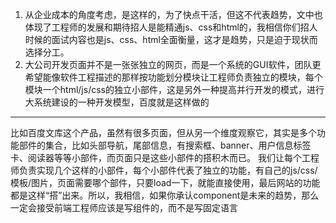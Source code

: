 1. 从企业成本的角度考虑，是这样的，为了快点干活，但这不代表趋势，文中也体现了工程师的发展和期待招人是能精通js、css和html的，我相信你们招人时候的面试内容也是js、css、html全面衡量，这才是趋势，只是迫于现状而选择分工。
2. 大公司开发页面并不是一张张独立的网页，而是一个系统的GUI软件，团队更希望能像软件工程描述的那样按功能划分模块让工程师负责独立的模块，每个模块一个html/js/css的独立小部件，这是另外一种提高并行开发的模式，进行大系统建设的一种开发模型，百度就是这样做的

-------

比如百度文库这个产品，虽然有很多页面，但从另一个维度观察它，其实是多个功能部件的集合，比如头部导航，尾部信息，有搜索框、banner、用户信息标签卡、阅读器等等小部件，而页面只是这些小部件的搭积木而已。
我们让每个工程师负责实现几个这样的小部件，每个小部件代表了独立的功能，有自己的js/css/模板/图片，页面需要哪个部件，只要load一下，就能直接使用，最后网站的功能都是这样“搭”出来。所以，我相信，如果你承认component是未来的趋势，那么一定会接受前端工程师应该是写组件的，而不是写固定语言
